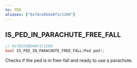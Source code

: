```yaml
---
ns: PED
aliases: ["0x7dce8bda0f1c1200"]
---
```

## IS_PED_IN_PARACHUTE_FREE_FALL

```c
// 0x7DCE8BDA0F1C1200
bool IS_PED_IN_PARACHUTE_FREE_FALL(Ped ped);
```

Checks if the ped is in free-fall and ready to use a parachute.

